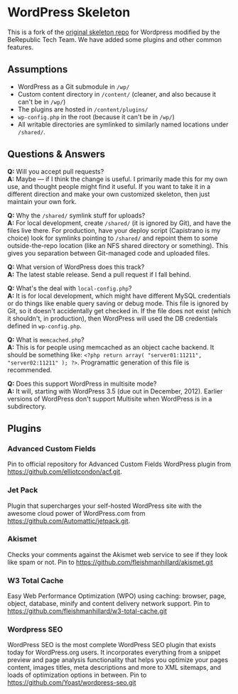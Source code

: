 # WordPress Skeleton

This is a fork of the [original skeleton repo](https://github.com/markjaquith/WordPress-Skeleton) for Wordpress modified by the BeRepublic Tech Team. We have added some plugins and other common features.

## Assumptions

* WordPress as a Git submodule in `/wp/`
* Custom content directory in `/content/` (cleaner, and also because it can't be in `/wp/`)
* The plugins are hosted in `/content/plugins/`
* `wp-config.php` in the root (because it can't be in `/wp/`)
* All writable directories are symlinked to similarly named locations under `/shared/`.

## Questions & Answers

**Q:** Will you accept pull requests?  
**A:** Maybe — if I think the change is useful. I primarily made this for my own use, and thought people might find it useful. If you want to take it in a different direction and make your own customized skeleton, then just maintain your own fork.

**Q:** Why the `/shared/` symlink stuff for uploads?  
**A:** For local development, create `/shared/` (it is ignored by Git), and have the files live there. For production, have your deploy script (Capistrano is my choice) look for symlinks pointing to `/shared/` and repoint them to some outside-the-repo location (like an NFS shared directory or something). This gives you separation between Git-managed code and uploaded files.

**Q:** What version of WordPress does this track?  
**A:** The latest stable release. Send a pull request if I fall behind.

**Q:** What's the deal with `local-config.php`?  
**A:** It is for local development, which might have different MySQL credentials or do things like enable query saving or debug mode. This file is ignored by Git, so it doesn't accidentally get checked in. If the file does not exist (which it shouldn't, in production), then WordPress will used the DB credentials defined in `wp-config.php`.

**Q:** What is `memcached.php`?  
**A:** This is for people using memcached as an object cache backend. It should be something like: `<?php return array( "server01:11211", "server02:11211" ); ?>`. Programattic generation of this file is recommended.

**Q:** Does this support WordPress in multisite mode?  
**A:** It will, starting with WordPress 3.5 (due out in December, 2012). Earlier versions of WordPress don't support Multisite when WordPress is in a subdirectory.

## Plugins

### Advanced Custom Fields

Pin to official repository for Advanced Custom Fields WordPress plugin from https://github.com/elliotcondon/acf.git.

### Jet Pack

Plugin that supercharges your self-hosted WordPress site with the awesome cloud power of WordPress.com from https://github.com/Automattic/jetpack.git.

### Akismet

Checks your comments against the Akismet web service to see if they look like spam or not. Pin to https://github.com/fleishmanhillard/akismet.git

### W3 Total Cache

Easy Web Performance Optimization (WPO) using caching: browser, page, object, database, minify and content delivery network support.
 Pin to https://github.com/fleishmanhillard/w3-total-cache.git

### Wordpress SEO

WordPress SEO is the most complete WordPress SEO plugin that exists today for WordPress.org users. It incorporates everything from a snippet preview and page analysis functionality that helps you optimize your pages content, images titles, meta descriptions and more to XML sitemaps, and loads of optimization options in between. Pin to https://github.com/Yoast/wordpress-seo.git